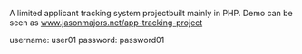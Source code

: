 A limited applicant tracking system projectbuilt mainly in PHP. Demo can be seen as www.jasonmajors.net/app-tracking-project

username: user01
password: password01

